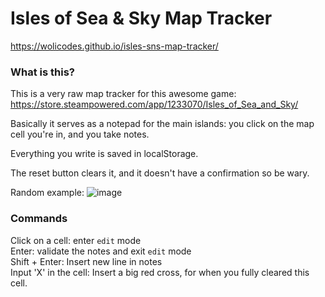 # Isles of Sea & Sky Map Tracker

https://wolicodes.github.io/isles-sns-map-tracker/

### What is this?

This is a very raw map tracker for this awesome game: https://store.steampowered.com/app/1233070/Isles_of_Sea_and_Sky/

Basically it serves as a notepad for the main islands: you click on the map cell you're in, and you take notes.

Everything you write is saved in localStorage.

The reset button clears it, and it doesn't have a confirmation so be wary.

Random example:
![image](https://github.com/wolicodes/isles-sns-map-tracker/assets/676095/415768bc-e393-440d-8df6-e2c17275ba53)

### Commands

Click on a cell: enter `edit` mode\
Enter: validate the notes and exit `edit` mode\
Shift + Enter: Insert new line in notes\
Input 'X' in the cell: Insert a big red cross, for when you fully cleared this cell.
